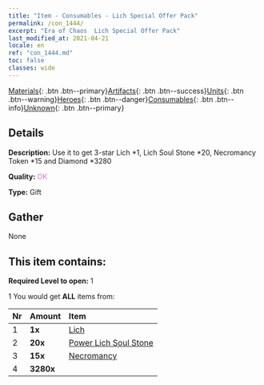 ```yaml
---
title: "Item - Consumables - Lich Special Offer Pack"
permalink: /con_1444/
excerpt: "Era of Chaos  Lich Special Offer Pack"
last_modified_at: 2021-04-21
locale: en
ref: "con_1444.md"
toc: false
classes: wide
---
```

 [Materials](/Items/){: .btn .btn--primary}[Artifacts](/Items/Artifacts/){: .btn .btn--success}[Units](/Items/Units/){: .btn .btn--warning}[Heroes](/Items/Heroes/){: .btn .btn--danger}[Consumables](/Items/Consumables/){: .btn .btn--info}[Unknown](/Items/Unknown/){: .btn .btn--primary}

## Details
 **Description:** Use it to get 3-star Lich *1, Lich Soul Stone *20, Necromancy Token *15 and Diamond *3280

 **Quality:** <span style="color: #DA70D6">OK</span>

 **Type:** Gift

## Gather

  None

## This item contains:

 **Required Level to open:** 1

 1 You would get **ALL** items  from:

  | Nr | Amount |     Item    |
  |:---|:-------|:------------|
  | 1 |  **1x** | [Lich](/units/Lich/) |  | 
  | 2 |  **20x** | [Power Lich Soul Stone](/Items/unt_301/) |  | 
  | 3 |  **15x** | [Necromancy](/Items/her_460/) |  | 
  | 4 |  **3280x** | <i class="fas fa-gem"/> |  | 
